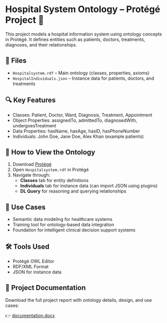 # Hospital System Ontology – Protégé Project 🏥

This project models a hospital information system using ontology concepts in Protégé. It defines entities such as patients, doctors, treatments, diagnoses, and their relationships.

## 📄 Files

- `Hospitalsystem.rdf` – Main ontology (classes, properties, axioms)
- `HospitalIndividuals.json` – Instance data for patients, doctors, and treatments

## 🔍 Key Features

- Classes: Patient, Doctor, Ward, Diagnosis, Treatment, Appointment
- Object Properties: assignedTo, admittedTo, diagnosedWith, undergoesTreatment
- Data Properties: hasName, hasAge, hasID, hasPhoneNumber
- Individuals: John Doe, Jane Doe, Alex Khan (example patients)

## 🚀 How to View the Ontology

1. Download [Protégé](https://protege.stanford.edu/)
2. Open `Hospitalsystem.rdf` in Protégé
3. Navigate through:
   - **Classes** tab for entity definitions
   - **Individuals** tab for instance data (can import JSON using plugins)
   - **DL Query** for reasoning and querying relationships

## 🧠 Use Cases

- Semantic data modeling for healthcare systems
- Training tool for ontology-based data integration
- Foundation for intelligent clinical decision support systems

## 🛠️ Tools Used

- Protégé OWL Editor
- RDF/XML Format
- JSON for instance data


## 📄 Project Documentation

Download the full project report with ontology details, design, and use cases:

👉 [documentation.docx](./documentation.docx)
